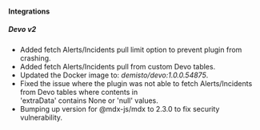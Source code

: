 #### Integrations
##### Devo v2
- Added fetch Alerts/Incidents pull limit option to prevent plugin from crashing.
- Added fetch Alerts/Incidents pull from custom Devo tables.
- Updated the Docker image to: *demisto/devo:1.0.0.54875*.
- Fixed the issue where the plugin was not able to fetch Alerts/Incidents from Devo tables where contents in          
  'extraData' contains None or 'null' values.
- Bumping up version for @mdx-js/mdx to 2.3.0 to fix security vulnerability.
